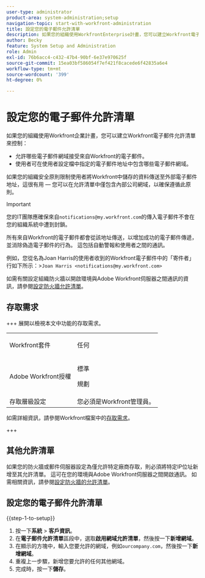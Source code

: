 ```yaml
---
user-type: administrator
product-area: system-administration;setup
navigation-topic: start-with-workfront-administration
title: 設定您的電子郵件允許清單
description: 如果您的組織使用WorkfrontEnterprise計畫，您可以建立Workfront電子郵件允許清單，以控制允許哪些電子郵件網域接受來自Workfront的電子郵件，以及哪些電子郵件網域可位於使用者在其使用者設定檔中指定的電子郵件地址中。 如果您的組織安全原則限制使用者將Workfront中儲存的資料傳送至外部電子郵件地址，這很有用 — 您可以在允許清單中僅包含內部公司網域，以確保遵循此原則。
author: Becky
feature: System Setup and Administration
role: Admin
exl-id: 76b6acc4-c432-47b4-90bf-6e37e970625f
source-git-commit: 15ea03bf586054f7ef421f8cacede6f42835a6e4
workflow-type: tm+mt
source-wordcount: '399'
ht-degree: 0%

---
```


# 設定您的電子郵件允許清單

如果您的組織使用Workfront企業計畫，您可以建立Workfront電子郵件允許清單來控制：

* 允許哪些電子郵件網域接受來自Workfront的電子郵件。
* 使用者可在使用者設定檔中指定的電子郵件地址中包含哪些電子郵件網域。

如果您的組織安全原則限制使用者將Workfront中儲存的資料傳送至外部電子郵件地址，這很有用 — 您可以在允許清單中僅包含內部公司網域，以確保遵循此原則。

>[!IMPORTANT]
>
>您的IT團隊應確保來自`notifications@my.workfront.com`的傳入電子郵件不會在您的組織系統中遭到封鎖。
>
>所有來自Workfront的電子郵件都會從該地址傳送，以增加成功的電子郵件傳遞，並消除偽造電子郵件的行為。 這包括自動警報和使用者之間的通訊。
>
>例如，您從名為Joan Harris的使用者收到的Workfront電子郵件中的「寄件者」行如下所示：
>&#x200B;>`Joan Harris <notifications@my.workfront.com>`

如需有關設定組織防火牆以開啟環境與Adobe Workfront伺服器之間通訊的資訊，請參閱[設定防火牆允許清單](../../administration-and-setup/get-started-wf-administration/configure-your-firewall.md)。

## 存取需求

+++ 展開以檢視本文中功能的存取需求。

<table style="table-layout:auto"> 
 <col> 
 <col> 
 <tbody> 
  <tr> 
   <td role="rowheader">Workfront套件</td> 
   <td><p>任何</p></td> 
  </tr> 
  <tr> 
   <td role="rowheader">Adobe Workfront授權</td> 
   <td><p>標準</p> <p>規劃</p></td> 
  </tr> 
  <tr> 
   <td role="rowheader">存取層級設定</td> 
   <td>您必須是Workfront管理員。 </td> 
  </tr> 
 </tbody> 
</table>

如需詳細資訊，請參閱Workfront檔案中的[存取需求](/help/quicksilver/administration-and-setup/add-users/access-levels-and-object-permissions/access-level-requirements-in-documentation.md)。

+++

## 其他允許清單

如果您的防火牆或郵件伺服器設定為僅允許特定廠商存取，則必須將特定IP位址新增至其允許清單。 這可在您的環境與Adobe Workfront伺服器之間開啟通訊。 如需相關資訊，請參閱[設定防火牆的允許清單](../../administration-and-setup/get-started-wf-administration/configure-your-firewall.md)。

## 設定您的電子郵件允許清單

{{step-1-to-setup}}

1. 按一下&#x200B;**系統** > **客戶資訊**。
1. 在&#x200B;**電子郵件允許清單**&#x200B;區段中，選取&#x200B;**啟用網域允許清單**，然後按一下&#x200B;**新增網域**。
1. 在顯示的方塊中，輸入您要允許的網域，例如`ourcompany.com`，然後按一下&#x200B;**新增網域**。
1. 重複上一步驟，新增您要允許的任何其他網域。
1. 完成時，按一下&#x200B;**儲存**。
